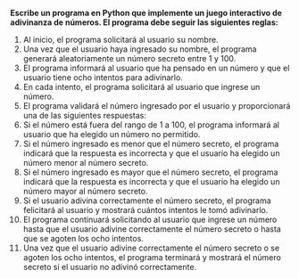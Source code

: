 **Escribe un programa en Python que implemente un juego interactivo de adivinanza de números. El programa debe seguir las siguientes reglas:**

1. Al inicio, el programa solicitará al usuario su nombre.
1. Una vez que el usuario haya ingresado su nombre, el programa generará aleatoriamente un número secreto entre 1 y 100.
1. El programa informará al usuario que ha pensado en un número y que el usuario tiene ocho intentos para adivinarlo.
1. En cada intento, el programa solicitará al usuario que ingrese un número.
1. El programa validará el número ingresado por el usuario y proporcionará una de las siguientes respuestas:
1. Si el número está fuera del rango de 1 a 100, el programa informará al usuario que ha elegido un número no permitido.
1. Si el número ingresado es menor que el número secreto, el programa indicará que la respuesta es incorrecta y que el usuario ha elegido un número menor al número secreto.
1. Si el número ingresado es mayor que el número secreto, el programa indicará que la respuesta es incorrecta y que el usuario ha elegido un número mayor al número secreto.
1. Si el usuario adivina correctamente el número secreto, el programa felicitará al usuario y mostrará cuántos intentos le tomó adivinarlo.
1. El programa continuará solicitando al usuario que ingrese un número hasta que el usuario adivine correctamente el número secreto o hasta que se agoten los ocho intentos.
1. Una vez que el usuario adivine correctamente el número secreto o se agoten los ocho intentos, el programa terminará y mostrará el número secreto si el usuario no adivinó correctamente.